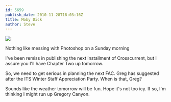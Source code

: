 ```yaml
---
id: 5659
publish_date: 2010-11-28T18:03:16Z
title: Moby Dick
author: Steve
---
```

[![](http://www.flagstafffrenzy.org/wp-content/uploads/2010/11/text-in-path.png)](http://www.flagstafffrenzy.org/wp-content/uploads/2010/11/text-in-path.png)

Nothing like messing with Photoshop on a Sunday morning

I've been remiss in publishing the next installment of Crosscurrent, but I assure you I'll have Chapter Two up tomorrow.

So, we need to get serious in planning the next FAC. Greg has suggested after the ITS Winter Staff Appreciation Party. When is that, Greg?

Sounds like the weather tomorrow will be fun. Hope it's not too icy. If so, I'm thinking I might run up Gregory Canyon.